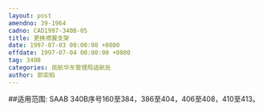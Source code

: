 ```yaml
---
layout: post
amendno: 39-1964
cadno: CAD1997-340B-05
title: 更换襟翼支架
date: 1997-07-03 00:00:00 +0800
effdate: 1997-07-04 00:00:00 +0800
tag: 340B
categories: 民航华东管理局适航处
author: 郭奕柏
---
```


##适用范围:
SAAB 340B序号160至384，386至404，406至408，410至413。

